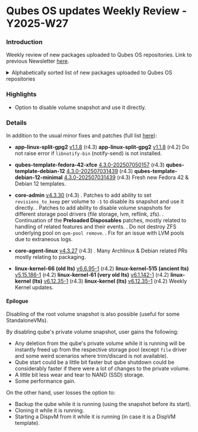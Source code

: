 # Qubes OS updates Weekly Review - Y2025-W27

### Introduction
Weekly review of new packages uploaded to Qubes OS repositories. Link to previous Newsletter [here](https://forum.qubes-os.org/t/qubes-os-updates-weekly-review-y2025-w26).

<details>
<summary>Alphabetically sorted list of new packages uploaded to Qubes OS repositories</summary>

```bash
kernel-515-5.15.186-1.qubes.fc37.x86_64.rpm
kernel-515-devel-5.15.186-1.qubes.fc37.x86_64.rpm
kernel-515-modules-5.15.186-1.qubes.fc37.x86_64.rpm
kernel-515-qubes-vm-5.15.186-1.qubes.fc37.x86_64.rpm
kernel-6.12.35-1.qubes.fc37.x86_64.rpm
kernel-6.12.35-1.qubes.fc41.x86_64.rpm
kernel-61-6.1.142-1.qubes.fc37.x86_64.rpm
kernel-61-devel-6.1.142-1.qubes.fc37.x86_64.rpm
kernel-61-modules-6.1.142-1.qubes.fc37.x86_64.rpm
kernel-61-qubes-vm-6.1.142-1.qubes.fc37.x86_64.rpm
kernel-66-6.6.95-1.qubes.fc37.x86_64.rpm
kernel-66-devel-6.6.95-1.qubes.fc37.x86_64.rpm
kernel-66-modules-6.6.95-1.qubes.fc37.x86_64.rpm
kernel-66-qubes-vm-6.6.95-1.qubes.fc37.x86_64.rpm
kernel-devel-6.12.35-1.qubes.fc37.x86_64.rpm
kernel-devel-6.12.35-1.qubes.fc41.x86_64.rpm
kernel-modules-6.12.35-1.qubes.fc37.x86_64.rpm
kernel-modules-6.12.35-1.qubes.fc41.x86_64.rpm
kernel-qubes-vm-6.12.35-1.qubes.fc37.x86_64.rpm
kernel-qubes-vm-6.12.35-1.qubes.fc41.x86_64.rpm
python3-dnf-plugins-qubes-hooks-4.3.27-1.fc40.noarch.rpm
python3-splitgpg2_1.1.7+deb12u1_amd64.deb
python3-splitgpg2_1.1.7+deb13u1_amd64.deb
python3-splitgpg2_1.1.8+deb12u1_amd64.deb
python3-splitgpg2_1.1.8+deb13u1_amd64.deb
python3-splitgpg2_1.1.8+jammy1_amd64.deb
python3-splitgpg2_1.1.8+noble1_amd64.deb
qubes-core-agent-4.3.27-1.fc40.x86_64.rpm
qubes-core-agent-4.3.27-1.fc41.x86_64.rpm
qubes-core-agent-4.3.27-1.fc42.x86_64.rpm
qubes-core-agent-caja-4.3.27-1.fc40.x86_64.rpm
qubes-core-agent-caja-4.3.27-1.fc41.x86_64.rpm
qubes-core-agent-caja-4.3.27-1.fc42.x86_64.rpm
qubes-core-agent-caja_4.3.27-1+deb12u1_amd64.deb
qubes-core-agent-caja_4.3.27-1+deb13u1_amd64.deb
qubes-core-agent-caja_4.3.27-1+jammy1_amd64.deb
qubes-core-agent-caja_4.3.27-1+noble1_amd64.deb
qubes-core-agent-dbgsym_4.3.27-1+deb12u1_amd64.deb
qubes-core-agent-dbgsym_4.3.27-1+deb13u1_amd64.deb
qubes-core-agent-dom0-updates-4.3.27-1.fc40.noarch.rpm
qubes-core-agent-dom0-updates-4.3.27-1.fc41.noarch.rpm
qubes-core-agent-dom0-updates-4.3.27-1.fc42.noarch.rpm
qubes-core-agent-dom0-updates_4.3.27-1+deb12u1_amd64.deb
qubes-core-agent-dom0-updates_4.3.27-1+deb13u1_amd64.deb
qubes-core-agent-dom0-updates_4.3.27-1+jammy1_amd64.deb
qubes-core-agent-dom0-updates_4.3.27-1+noble1_amd64.deb
qubes-core-agent-nautilus-4.3.27-1.fc40.x86_64.rpm
qubes-core-agent-nautilus-4.3.27-1.fc41.x86_64.rpm
qubes-core-agent-nautilus-4.3.27-1.fc42.x86_64.rpm
qubes-core-agent-nautilus_4.3.27-1+deb12u1_amd64.deb
qubes-core-agent-nautilus_4.3.27-1+deb13u1_amd64.deb
qubes-core-agent-nautilus_4.3.27-1+jammy1_amd64.deb
qubes-core-agent-nautilus_4.3.27-1+noble1_amd64.deb
qubes-core-agent-network-manager-4.3.27-1.fc40.noarch.rpm
qubes-core-agent-network-manager-4.3.27-1.fc41.noarch.rpm
qubes-core-agent-network-manager-4.3.27-1.fc42.noarch.rpm
qubes-core-agent-network-manager_4.3.27-1+deb12u1_amd64.deb
qubes-core-agent-network-manager_4.3.27-1+deb13u1_amd64.deb
qubes-core-agent-network-manager_4.3.27-1+jammy1_amd64.deb
qubes-core-agent-network-manager_4.3.27-1+noble1_amd64.deb
qubes-core-agent-networking-4.3.27-1.fc40.noarch.rpm
qubes-core-agent-networking-4.3.27-1.fc41.noarch.rpm
qubes-core-agent-networking-4.3.27-1.fc42.noarch.rpm
qubes-core-agent-networking_4.3.27-1+deb12u1_amd64.deb
qubes-core-agent-networking_4.3.27-1+deb13u1_amd64.deb
qubes-core-agent-networking_4.3.27-1+jammy1_amd64.deb
qubes-core-agent-networking_4.3.27-1+noble1_amd64.deb
qubes-core-agent-passwordless-root-4.3.27-1.fc40.noarch.rpm
qubes-core-agent-passwordless-root-4.3.27-1.fc41.noarch.rpm
qubes-core-agent-passwordless-root-4.3.27-1.fc42.noarch.rpm
qubes-core-agent-passwordless-root_4.3.27-1+deb12u1_amd64.deb
qubes-core-agent-passwordless-root_4.3.27-1+deb13u1_amd64.deb
qubes-core-agent-passwordless-root_4.3.27-1+jammy1_amd64.deb
qubes-core-agent-passwordless-root_4.3.27-1+noble1_amd64.deb
qubes-core-agent-selinux-4.3.27-1.fc40.noarch.rpm
qubes-core-agent-selinux-4.3.27-1.fc41.noarch.rpm
qubes-core-agent-selinux-4.3.27-1.fc42.noarch.rpm
qubes-core-agent-systemd-4.3.27-1.fc40.x86_64.rpm
qubes-core-agent-systemd-4.3.27-1.fc41.x86_64.rpm
qubes-core-agent-systemd-4.3.27-1.fc42.x86_64.rpm
qubes-core-agent-thunar-4.3.27-1.fc40.x86_64.rpm
qubes-core-agent-thunar-4.3.27-1.fc41.x86_64.rpm
qubes-core-agent-thunar-4.3.27-1.fc42.x86_64.rpm
qubes-core-agent-thunar_4.3.27-1+deb12u1_amd64.deb
qubes-core-agent-thunar_4.3.27-1+deb13u1_amd64.deb
qubes-core-agent-thunar_4.3.27-1+jammy1_amd64.deb
qubes-core-agent-thunar_4.3.27-1+noble1_amd64.deb
qubes-core-agent_4.3.27-1+deb12u1_amd64.deb
qubes-core-agent_4.3.27-1+deb13u1_amd64.deb
qubes-core-agent_4.3.27-1+jammy1_amd64.deb
qubes-core-agent_4.3.27-1+noble1_amd64.deb
qubes-core-dom0-4.3.30-1.fc41.noarch.rpm
qubes-template-debian-12-4.3.0-202507031439.noarch.rpm
qubes-template-debian-12-minimal-4.3.0-202507031439.noarch.rpm
qubes-template-fedora-42-xfce-4.3.0-202507050157.noarch.rpm
qubes-vm-caja-4.3.27-1-x86_64.pkg.tar.zst
qubes-vm-core-4.3.27-1-x86_64.pkg.tar.zst
qubes-vm-dom0-updates-4.3.27-1-x86_64.pkg.tar.zst
qubes-vm-keyring-4.3.27-1-x86_64.pkg.tar.zst
qubes-vm-nautilus-4.3.27-1-x86_64.pkg.tar.zst
qubes-vm-networking-4.3.27-1-x86_64.pkg.tar.zst
qubes-vm-passwordless-root-4.3.27-1-x86_64.pkg.tar.zst
qubes-vm-thunar-4.3.27-1-x86_64.pkg.tar.zst
split-gpg2-1.1.8-1.fc40.noarch.rpm
split-gpg2-1.1.8-1.fc41.noarch.rpm
split-gpg2-1.1.8-1.fc42.noarch.rpm
split-gpg2-dom0-1.1.8-1.fc37.noarch.rpm
split-gpg2-dom0-1.1.8-1.fc41.noarch.rpm
split-gpg2-tests-1.1.8-1.fc40.noarch.rpm
split-gpg2-tests-1.1.8-1.fc41.noarch.rpm
split-gpg2-tests-1.1.8-1.fc42.noarch.rpm
split-gpg2-tests_1.1.7+deb12u1_all.deb
split-gpg2-tests_1.1.7+deb13u1_all.deb
split-gpg2-tests_1.1.8+deb12u1_all.deb
split-gpg2-tests_1.1.8+deb13u1_all.deb
split-gpg2-tests_1.1.8+jammy1_all.deb
split-gpg2-tests_1.1.8+noble1_all.deb
split-gpg2_1.1.7+deb12u1_all.deb
split-gpg2_1.1.7+deb13u1_all.deb
split-gpg2_1.1.8+deb12u1_all.deb
split-gpg2_1.1.8+deb13u1_all.deb
split-gpg2_1.1.8+jammy1_all.deb
split-gpg2_1.1.8+noble1_all.deb
```

</details>

### Highlights
- Option to disable volume snapshot and use it directly.

### Details
In addition to the usual minor fixes and patches (full list [here](https://github.com/QubesOS/updates-status/issues?q=is%3Aissue+created%3A2025-06-30..2025-07-06)):

* **app-linux-split-gpg2** [v1.1.8](https://github.com/QubesOS/updates-status/issues/5816) (r4.3)
  **app-linux-split-gpg2** [v1.1.8](https://github.com/QubesOS/updates-status/issues/5814) (r4.2)
Do not raise error if `libnotify-bin` (notify-send) is not installed.

* **qubes-template-fedora-42-xfce** [4.3.0-202507050157](https://github.com/QubesOS/updates-status/issues/5812) (r4.3)
  **qubes-template-debian-12** [4.3.0-202507031439](https://github.com/QubesOS/updates-status/issues/5808) (r4.3)
  **qubes-template-debian-12-minimal** [4.3.0-202507031439](https://github.com/QubesOS/updates-status/issues/5809) (r4.3)
Fresh new Fedora 42 & Debian 12 templates.

* **core-admin** [v4.3.30](https://github.com/QubesOS/updates-status/issues/5810) (r4.3)
. Patches to add ability to set `revisions_to_keep` per volume to `-1` to disable its snapshot and use it directly.
. Patches to add ability to disable volume snapshots for different storage pool drivers (file storage, lvm, reflink, zfs).
. Continuation of the **Preloaded Disposables** patches, mostly related to handling of related features and their events.
. Do not destroy ZFS underlying pool on `qvm-pool remove`.
. Fix for an issue with LVM pools due to extraneous logs.

* **core-agent-linux** [v4.3.27](https://github.com/QubesOS/updates-status/issues/5807) (r4.3)
. Many Archlinux & Debian related PRs mostly relating to packaging.

* **linux-kernel-66 (old lts)** [v6.6.95-1](https://github.com/QubesOS/updates-status/issues/5805) (r4.2)
  **linux-kernel-515 (ancient lts)** [v5.15.186-1](https://github.com/QubesOS/updates-status/issues/5804) (r4.2)
  **linux-kernel-61 (very old lts)** [v6.1.142-1](https://github.com/QubesOS/updates-status/issues/5803) (r4.2)
  **linux-kernel (lts)** [v6.12.35-1](https://github.com/QubesOS/updates-status/issues/5802) (r4.3)
  **linux-kernel (lts)** [v6.12.35-1](https://github.com/QubesOS/updates-status/issues/5801) (r4.2)
Weekly Kernel updates.

#### Epilogue
Disabling of the root volume snapshot is also possible (useful for some StandaloneVMs).

By disabling qube's private volume snapshot, user gains the following:
- Any deletion from the qube's private volume while it is running will be instantly freed up from the respective storage pool (except `file` driver and some weird scenarios where trim/discard is not available).
- Qube start could be a little bit faster but qube shutdown could be considerably faster if there were a lot of changes to the private volume.
- A little bit less wear and tear to NAND (SSD) storage.
- Some performance gain.

On the other hand, user losses the option to:
- Backup the qube while it is running (using the snapshot before its start).
- Cloning it while it is running.
- Starting a DispvM from it while it is running (in case it is a DispVM template).


